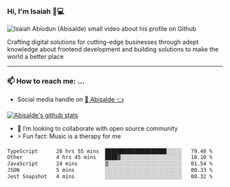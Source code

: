 ### Hi, I'm Isaiah 🌻💻

<img src="https://res.cloudinary.com/abisalde/image/upload/c_scale,h_311,w_816/v1616039512/Abisalde_github.gif" alt="Isaiah Abiodun (Abisalde) small video about his profile on Github">

Crafting digital solutions for cutting-edge businesses through adept knowledge about frontend development and building solutions to make the world a better place
<hr>

### 📫 How to reach me: ...
- Social media handle on <a href="https://twitter.com/abisalde">🔔  Abisalde   👈</a>


[![Abisalde's github stats](https://github-readme-stats.vercel.app/api?username=abisalde)](https://github.com/abisalde/github-readme-stats)

- 👯 I’m looking to collaborate with open source community
- ⚡ Fun fact: Music is a therapy for me


<!--
**abisalde/Abisalde** is a ✨ _special_ ✨ repository because its `README.md` (this file) appears on your GitHub profile.

Here are some ideas to get you started:


- 👯 I’m looking to collaborate with open source community
- 🤔 I’m looking for help with ...
- 💬 Ask me about ...
- 📫 How to reach me: ...
- 😄 Pronouns: ...
- ⚡ Fun fact: ...
-->

<!--START_SECTION:waka-->

```txt
TypeScript      20 hrs 55 mins  ████████████████████░░░░░   79.48 %
Other           4 hrs 45 mins   ████▓░░░░░░░░░░░░░░░░░░░░   18.10 %
JavaScript      24 mins         ▒░░░░░░░░░░░░░░░░░░░░░░░░   01.54 %
JSON            5 mins          ░░░░░░░░░░░░░░░░░░░░░░░░░   00.33 %
Jest Snapshot   4 mins          ░░░░░░░░░░░░░░░░░░░░░░░░░   00.32 %
```

<!--END_SECTION:waka-->

